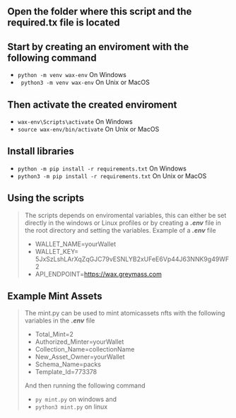 
## Open the folder where this script and the required.tx file is located

## Start by creating an enviroment with the following command
- ```python -m venv wax-env``` On Windows
- ``` python3 -m venv wax-env``` On Unix or MacOS


## Then activate the created enviroment
- ```wax-env\Scripts\activate``` On Windows
- ```source wax-env/bin/activate``` On Unix or MacOS


## Install libraries
- ```python -m pip install -r requirements.txt``` On Windows
- ```python3 -m pip install -r requirements.txt``` On Unix or MacOS


## Using the scripts

> The scripts depends on enviromental variables, this can either be set
> directly in the windows or Linux profiles
> or by creating a ***.env*** file in the root directory and setting the
> variables.
> Example of a ***.env*** file
> - WALLET_NAME=yourWallet
> - WALLET_KEY= 5JxSzLshLArXqZqGJC79vESNLYB2xUFeE6Vp44J63NNK9g49WF2
> - API_ENDPOINT=https://wax.greymass.com

## Example Mint Assets
> The mint.py can be used to mint atomicassets nfts with the following  variables 
> in the ***.env*** file
> - Total_Mint=2 
> - Authorized_Minter=yourWallet 
> - Collection_Name=collectionName
> - New_Asset_Owner=yourWallet
> - Schema_Name=packs
> - Template_Id=773378
> 
> And then running the following command
> - ```py mint.py``` on windows and 
> - ```python3 mint.py``` on linux
